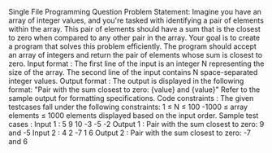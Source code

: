 Single File Programming Question
Problem Statement:
Imagine you have an array of integer values, and you're tasked with identifying a pair of elements within the array. This pair of elements should have a sum that is the closest to zero when compared to any other pair in the array.
Your goal is to create a program that solves this problem efficiently. The program should accept an array of integers and return the pair of elements whose sum is closest to zero.
Input format :
The first line of the input is an integer N representing the size of the array.
The second line of the input contains N space-separated integer values.
Output format :
The output is displayed in the following format:
"Pair with the sum closest to zero: {value} and {value}"
Refer to the sample output for formatting specifications.
Code constraints :
The given testcases fall under the following constraints:
1 ≤ N ≤ 100
-1000 ≤ array elements ≤ 1000
elements displayed based on the input order.
Sample test cases :
Input 1 :
5 9 10 -3 -5 -2
Output 1 :
Pair with the sum closest to zero: 9 and -5
Input 2 :
4 2 -7 1 6
Output 2 :
Pair with the sum closest to zero: -7 and 6
